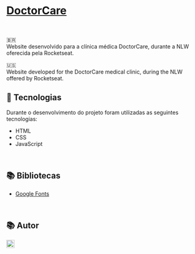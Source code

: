 # [DoctorCare](https://eduardovisconti.github.io/DoctorCare/)

<br>

🇧🇷
<br>
Website desenvolvido para a clínica médica DoctorCare, durante a NLW oferecida pela Rocketseat.
<br>

🇺🇸
<br>
Website developed for the DoctorCare medical clinic, during the NLW offered by Rocketseat.
<br>

## 🚀 Tecnologias
Durante o desenvolvimento do projeto foram utilizadas as seguintes tecnologias:
* HTML
* CSS
* JavaScript

<br>

## 📚 Bibliotecas
* [Google Fonts](https://fonts.google.com/)

<br>

## 📚 Autor
<a href="https://www.linkedin.com/in/eduardo-visconti/" target="_blank"><img align="left" src="https://raw.githubusercontent.com/yushi1007/yushi1007/main/images/linkedin.svg" alt="" width="21px"/></a>
